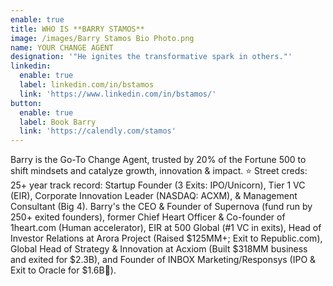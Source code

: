 ```yaml
---
enable: true
title: WHO IS **BARRY STAMOS**
image: /images/Barry Stamos Bio Photo.png
name: YOUR CHANGE AGENT
designation: '"He ignites the transformative spark in others."'
linkedin:
  enable: true
  label: linkedin.com/in/bstamos
  link: 'https://www.linkedin.com/in/bstamos/'
button:
  enable: true
  label: Book Barry
  link: 'https://calendly.com/stamos'
---
```


Barry is the Go-To Change Agent, trusted by 20% of the Fortune 500 to shift
mindsets and catalyze growth, innovation & impact. ⭐️ Street creds:
25+ year track record: Startup Founder (3 Exits: IPO/Unicorn), Tier 1 VC
(EIR), Corporate Innovation Leader (NASDAQ: ACXM), & Management Consultant
(Big 4). Barry's the CEO & Founder of Supernova (fund run by 250+ exited founders), former Chief Heart Officer & Co-founder of 1heart.com (Human
accelerator), EIR at 500 Global (#1 VC in exits), Head of Investor Relations
at Arora Project (Raised $125MM+; Exit to Republic.com), Global Head of
Strategy & Innovation at Acxiom (Built $318MM business and exited for
$2.3B), and Founder of INBOX Marketing/Responsys (IPO & Exit to Oracle for $1.6B🦄).
